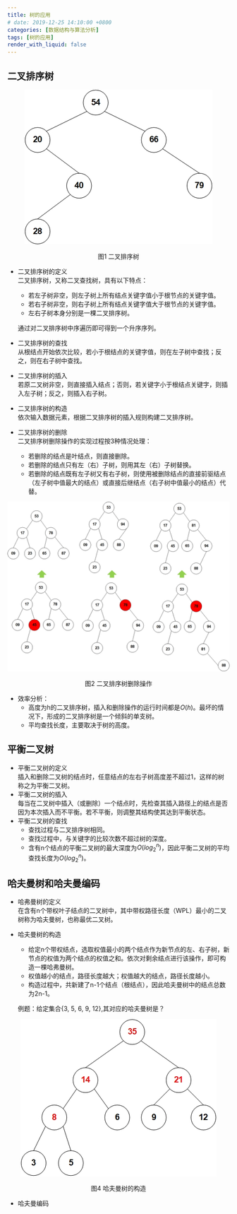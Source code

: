 ```yaml
---
title: 树的应用
# date: 2019-12-25 14:10:00 +0800
categories: [数据结构与算法分析]
tags: [树的应用]
render_with_liquid: false
---
```


## 二叉排序树

<div align='center'>
  <img src="/assets/images/3/tree16.jpg">
  <p>图1 二叉排序树</p>
</div>

* 二叉排序树的定义  
   二叉排序树，又称二叉查找树，具有以下特点：  
   - 若左子树非空，则左子树上所有结点关键字值小于根节点的关键字值。
   - 若右子树非空，则右子树上所有结点关键字值大于根节点的关键字值。
   - 左右子树本身分别是一棵二叉排序树。
  
  通过对二叉排序树中序遍历即可得到一个升序序列。
* 二叉排序树的查找  
    从根结点开始依次比较，若小于根结点的关键字值，则在左子树中查找；反之，则在右子树中查找。
* 二叉排序树的插入  
    若原二叉树非空，则直接插入结点；否则，若关键字小于根结点关键字，则插入左子树；反之，则插入右子树。
* 二叉排序树的构造  
    依次输入数据元素，根据二叉排序树的插入规则构建二叉排序树。
* 二叉排序树的删除  
    二叉排序树删除操作的实现过程按3种情况处理：  
    - 若删除的结点是叶结点，则直接删除。
    - 若删除的结点只有左（右）子树，则用其左（右）子树替换。
    - 若删除的结点既有左子树又有右子树，则使用被删除结点的直接前驱结点（左子树中值最大的结点）或直接后继结点（右子树中值最小的结点）代替。
<div align='center'>
  <img src="/assets/images/3/tree17.jpg">
  <p>图2 二叉排序树删除操作</p>
</div>

* 效率分析：
  - 高度为h的二叉排序树，插入和删除操作的运行时间都是$O\left (h  \right )$。最坏的情况下，形成的二叉排序树是一个倾斜的单支树。
  - 平均查找长度，主要取决于树的高度。

## 平衡二叉树
* 平衡二叉树的定义  
  插入和删除二叉树的结点时，任意结点的左右子树高度差不超过1，这样的树称之为平衡二叉树。
* 平衡二叉树的插入  
  每当在二叉树中插入（或删除）一个结点时，先检查其插入路径上的结点是否因为本次插入而不平衡。若不平衡，则调整其结构使其达到平衡状态。
* 平衡二叉树的查找  
  - 查找过程与二叉排序树相同。
  - 查找过程中，与关键字的比较次数不超过树的深度。
  - 含有n个结点的平衡二叉树的最大深度为$O\left ( {log_{2}}^{n} \right )$，因此平衡二叉树的平均查找长度为$O\left ( {log_{2}}^{n} \right )$。
  
## 哈夫曼树和哈夫曼编码
* 哈弗曼树的定义  
  在含有n个带权叶子结点的二叉树中，其中带权路径长度（WPL）最小的二叉树称为哈夫曼树，也称最优二叉树。
* 哈夫曼树的构造  
  - 给定n个带权结点，选取权值最小的两个结点作为新节点的左、右子树，新节点的权值为两个结点的权值之和。依次对剩余结点进行该操作，即可构造一棵哈弗曼树。
  - 权值越小的结点，路径长度越大；权值越大的结点，路径长度越小。
  - 构造过程中，共新建了n-1个结点（根结点），因此哈夫曼树中的结点总数为2n-1。

  例题：给定集合{3, 5, 6, 9, 12},其对应的哈夫曼树是？
<div align='center'>
  <img src="/assets/images/3/tree18.jpg">
  <p>图4 哈夫曼树的构造</p>
</div>

* 哈夫曼编码  
  
